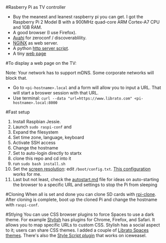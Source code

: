 #Rasberry Pi as TV controller

- Buy the meanest and leanest raspberry pi you can get. I got the Raspberry Pi 2 Model B with a 900MHz quad-core ARM Cortex-A7 CPU and 1GB RAM.
- A good browser (I use Firefox). 
- [Avahi](https://en.wikipedia.org/wiki/Avahi_(software)) for zeroconf / discoverablility.
- [NGINX](https://www.raspberrypi.org/documentation/remote-access/web-server/nginx.md) as web server.
- A python [http server script](https://github.com/librato/raspberry-pi/blob/master/http_server.py). 
- A tiny [web page](https://github.com/librato/raspberry-pi/blob/master/index.html)

#To display a web page on the TV:

Note: Your network has to support mDNS. Some corporate networks will block that.

- Go to `<pi-hostname>.local` and a form will allow you to input a URL. That will start a broswer session with that URL.
- Use terminal: `curl --data "url=https://www.librato.com" <pi-hostname>.local:8000`

#Fast setup

1. Install Raspbian Jessie.
1. Launch `sudo raspi-conf` and 
  1. Expand the filesystem
  2. Set time zone, language, keyboard
  2. Activate SSH access
  3. Change the hostname
  4. Set to auto-login directly to startx
1. clone this repo and cd into it
1. run `sudo bash install.sh`
1. Set the [screen resolution](http://elinux.org/RPiconfig ): edit `/boot/config.txt`. [This configuration](https://gist.github.com/niklibrato/305a1891ffa71ac2edfb) works for me.
1. Last but not least, check the [autostart.md](autostart.md) file for ideas on auto-starting the browser to a specific URL and settings to stop the Pi from sleeping

#Cloning
When all is set and done you can clone SD cards with [rpi-clone](https://github.com/billw2/rpi-clone). 
After cloning is complete, boot up the cloned Pi and change the hostname with `raspi-conf`.

#Stlying
You can use CSS browser plugins to force Spaces to use a dark theme. For example [Stylish](https://userstyles.org) has plugins for Chrome, Firefox, and Safari. It allows you to map specific URLs to custom CSS. Stylish has a social aspect to it; users can share CSS themes. I added a couple of [Librato Spaces themes](https://userstyles.org/styles/browse?search_terms=librato).
There's also the [Style Script plugin](https://addons.mozilla.org/en-US/firefox/addon/custom-style-script/?src=ss) that works on iceweasel. 
